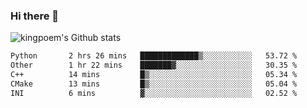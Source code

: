 ### Hi there 👋

![kingpoem's Github stats](https://github-readme-stats.vercel.app/api?username=kingpoem&show_icons=true)

  <!--START_SECTION:waka-->

```txt
Python       2 hrs 26 mins   █████████████▒░░░░░░░░░░░   53.72 %
Other        1 hr 22 mins    ███████▓░░░░░░░░░░░░░░░░░   30.35 %
C++          14 mins         █▒░░░░░░░░░░░░░░░░░░░░░░░   05.34 %
CMake        13 mins         █▒░░░░░░░░░░░░░░░░░░░░░░░   05.04 %
INI          6 mins          ▓░░░░░░░░░░░░░░░░░░░░░░░░   02.52 %
```

<!--END_SECTION:waka-->
<!--
**kingpoem/kingpoem** is a ✨ _special_ ✨ repository because its `README.md` (this file) appears on your GitHub profile.

Here are some ideas to get you started:

- 🔭 I’m currently working on ...
- 🌱 I’m currently learning ...
- 👯 I’m looking to collaborate on ...
- 🤔 I’m looking for help with ...
- 💬 Ask me about ...
- 📫 How to reach me: ...
- 😄 Pronouns: ...
- ⚡ Fun fact: ...
-->
